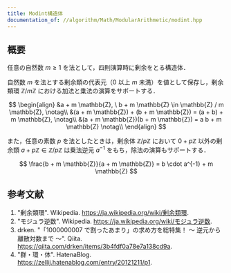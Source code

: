 ```yaml
---
title: Modint構造体
documentation_of: //algorithm/Math/ModularArithmetic/modint.hpp
---
```



## 概要

任意の自然数 $m \geq 1$ を法として，四則演算時に剰余をとる構造体．

自然数 $m$ を法とする剰余類の代表元（$0$ 以上 $m$ 未満）を値として保存し，剰余類環 $\mathbb{Z}/m\mathbb{Z}$ における加法と乗法の演算をサポートする．

$$
\begin{align}
&a + m \mathbb{Z}, \ b + m \mathbb{Z} \in \mathbb{Z} / m \mathbb{Z}, \notag\\
&(a + m \mathbb{Z}) + (b + m \mathbb{Z}) = (a + b) + m \mathbb{Z}, \notag\\
&(a + m \mathbb{Z})(b + m \mathbb{Z}) = a b + m \mathbb{Z} \notag\\
\end{align}
$$

また，任意の素数 $p$ を法としたときは，剰余体 $\mathbb{Z}/p\mathbb{Z}$ において $0+p\mathbb{Z}$ 以外の剰余類  $a+p\mathbb{Z} \in \mathbb{Z}/p\mathbb{Z}$ は乗法逆元 $a^{-1}$ をもち，除法の演算もサポートする．

$$
\frac{b + m \mathbb{Z}}{a + m \mathbb{Z}} = b \cdot a^{-1} + m \mathbb{Z}
$$


## 参考文献

1. "剰余類環". Wikipedia. <https://ja.wikipedia.org/wiki/剰余類環>.
1. "モジュラ逆数". Wikipedia. <https://ja.wikipedia.org/wiki/モジュラ逆数>.
1. drken. "「1000000007 で割ったあまり」の求め方を総特集！ 〜 逆元から離散対数まで 〜". Qiita. <https://qiita.com/drken/items/3b4fdf0a78e7a138cd9a>.
1. "群・環・体". HatenaBlog. <https://zellij.hatenablog.com/entry/20121211/p1>.
